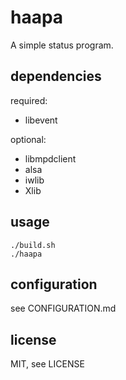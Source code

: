 haapa
=====

A simple status program.

dependencies
------------

required:
* libevent

optional:
* libmpdclient
* alsa
* iwlib
* Xlib

usage
-----

	./build.sh
	./haapa

configuration
-------------

see CONFIGURATION.md

license
-------

MIT, see LICENSE
